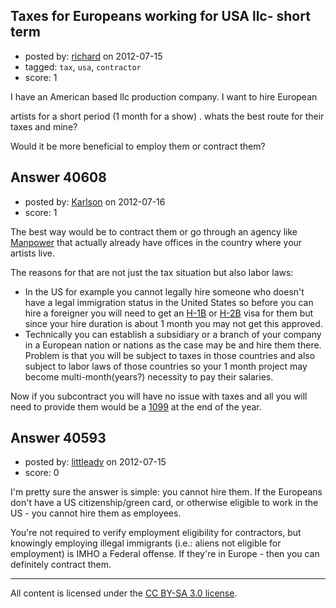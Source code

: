 ## Taxes for Europeans working for USA llc- short term

- posted by: [richard](https://stackexchange.com/users/-1/18800-richard) on 2012-07-15
- tagged: `tax`, `usa`, `contractor`
- score: 1

I have an American  based llc production company. I want to hire European

 artists for a short period (1 month for a show) . whats the best route for their taxes and mine?

Would it be more beneficial to employ them or contract them?




## Answer 40608

- posted by: [Karlson](https://stackexchange.com/users/-1/15252-karlson) on 2012-07-16
- score: 1

<p>The best way would be to contract them or go through an agency like <a href="http://www.manpower.com/" rel="nofollow">Manpower</a> that actually already have offices in the country where your artists live.  </p>

<p>The reasons for that are not just the tax situation but also labor laws:</p>

<ul>
<li>In the US for example you cannot legally hire someone who doesn't have a legal immigration status in the United States so before you can hire a foreigner you will need to get an <a href="http://en.wikipedia.org/wiki/H-1B_visa" rel="nofollow">H-1B</a> or <a href="http://www.uscis.gov/portal/site/uscis/menuitem.eb1d4c2a3e5b9ac89243c6a7543f6d1a/?vgnextoid=d1d333e559274210VgnVCM100000082ca60aRCRD&amp;vgnextchannel=d1d333e559274210VgnVCM100000082ca60aRCRD" rel="nofollow">H-2B</a> visa for them but since your hire duration is about 1 month you may not get this approved.</li>
<li>Technically you can establish a subsidiary or a branch of your company in a European nation or nations as the case may be and hire them there.  Problem is that you will be subject to taxes in those countries and also subject to labor laws of those countries so your 1 month project may become multi-month(years?) necessity to pay their salaries.</li>
</ul>

<p>Now if you subcontract you will have no issue with taxes and all you will need to provide them would be a <a href="http://en.wikipedia.org/wiki/IRS_tax_forms#1099_series" rel="nofollow">1099</a> at the end of the year.</p>



## Answer 40593

- posted by: [littleadv](https://stackexchange.com/users/-1/13808-littleadv) on 2012-07-15
- score: 0

I'm pretty sure the answer is simple: you cannot hire them. If the Europeans don't have a US citizenship/green card, or otherwise eligible to work in the US - you cannot hire them as employees.

You're not required to verify employment eligibility for contractors, but knowingly employing illegal immigrants (i.e.: aliens not eligible for employment) is IMHO a Federal offense. If they're in Europe - then you can definitely contract them.



---

All content is licensed under the [CC BY-SA 3.0 license](https://creativecommons.org/licenses/by-sa/3.0/).
